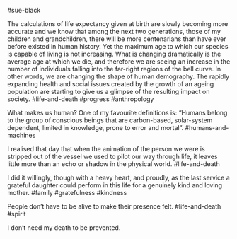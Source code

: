 #sue-black

The calculations of life expectancy given at birth are slowly becoming more accurate and we know that among the next two generations, those of my children and grandchildren, there will be more centenarians than have ever before existed in human history. Yet the maximum age to which our species is capable of living is not increasing. What is changing dramatically is the average age at which we die, and therefore we are seeing an increase in the number of individuals falling into the far-right regions of the bell curve. In other words, we are changing the shape of human demography. The rapidly expanding health and social issues created by the growth of an ageing population are starting to give us a glimpse of the resulting impact on society. 
#life-and-death #progress #anthropology 

What makes us human? One of my favourite definitions is: “Humans belong to the group of conscious beings that are carbon-based, solar-system dependent, limited in knowledge, prone to error and mortal”.
#humans-and-machines 

I realised that day that when the animation of the person we were is stripped out of the vessel we used to pilot our way through life, it leaves little more than an echo or shadow in the physical world.
#life-and-death 

I did it willingly, though with a heavy heart, and proudly, as the last service a grateful daughter could perform in this life for a genuinely kind and loving mother.
#family #gratefulness #kindness

People don’t have to be alive to make their presence felt.
#life-and-death #spirit 

I don’t need my death to be prevented.